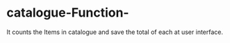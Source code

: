 # catalogue-Function-
It counts the Items in catalogue and save the total of each at user interface.
